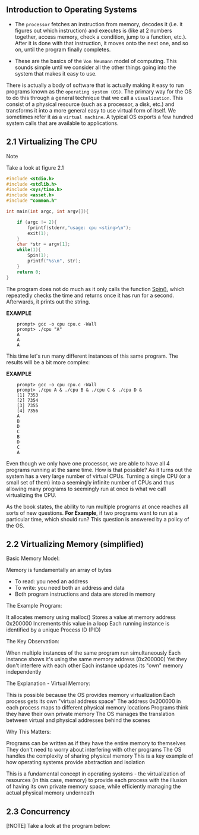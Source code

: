 ## Introduction to Operating Systems

* The `processor` fetches an instruction from memory, decodes it (i.e. it figures out which instruction) and executes is (like at 2 numbers together, access memory, check a condition, jump to a function, etc.). After it is done with that instruction, it moves onto the next one, and so on, until the program finally completes.



* These are the basics of the `Von Neumann` model of computing. This sounds simple until we consider all the other things going into the system that makes it easy to use. 

There is actually a body of software that is actually making it easy to run programs known as the `operating system (OS)`. 
The primary way for the OS to do this through a general technique that we call a    `visualization`. This consist of a physical resource (such as a processor, a disk, etc.) and transforms it into a more general easy to use virtual form of itself. We sometimes refer it as a `virtual machine`.
A typical OS exports a few hundred system calls that are available to applications. 


## 2.1 Virtualizing The CPU 

>[!NOTE]
>Take a look at figure 2.1

```C
#include <stdio.h>
#include <stdlib.h>
#include <sys/time.h>
#include <asset.h>
#include "common.h"

int main(int argc, int argv[]){

    if (argc != 2){
        fprintf(stderr,"usage: cpu <sting>\n");
        exit(1);
    }
    char *str = argv[1];
    while(1){
        Spin(1);
        printf("%s\n", str);
    }
    return 0;
}
```

The program does not do much as it only calls the function <ins>Spin()</ins>, which repeatedly checks the time and returns once it has run for a second. Afterwards, it prints out the string.

__EXAMPLE__
```
    prompt> gcc -o cpu cpu.c -Wall
    prompt> ./cpu "A"
    A
    A
    A
```
This time let's run many different instances of this same program. The results will be a bit more complex:

__EXAMPLE__
```
    prompt> gcc -o cpu cpu.c -Wall
    prompt> ./cpu A & ./cpu B & ./cpu C & ./cpu D &
    [1] 7353
    [2] 7354
    [3] 7355
    [4] 7356
    A
    B
    D
    C
    B
    D
    C
    A
```

Even though we only have one processor, we are able to have all 4 programs running at the same time. How is that possible?
As it turns out the system has a very large number of virtual CPUs. Turning a single CPU (or a small set of them) into a seemingly infinite number of CPUs and thus allowing many programs to seemingly run at once is what we call virtualizing the CPU.

As the book states, the ability to run multiple programs at once reaches all sorts of new questions. __For Example__,  if two programs want to run at a particular time, which should run? This question is answered by a policy of the OS.

## 2.2 Virtualizing Memory (simplified)

Basic Memory Model:

Memory is fundamentally an array of bytes
*    To read: you need an address
*    To write: you need both an address and data
*   Both program instructions and data are stored in memory


The Example Program:

It allocates memory using malloc()
Stores a value at memory address 0x200000
Increments this value in a loop
Each running instance is identified by a unique Process ID (PID)


The Key Observation:

When multiple instances of the same program run simultaneously
Each instance shows it's using the same memory address (0x200000)
Yet they don't interfere with each other
Each instance updates its "own" memory independently


The Explanation - Virtual Memory:

This is possible because the OS provides memory virtualization
Each process gets its own "virtual address space"
The address 0x200000 in each process maps to different physical memory locations
Programs think they have their own private memory
The OS manages the translation between virtual and physical addresses behind the scenes


Why This Matters:

Programs can be written as if they have the entire memory to themselves
They don't need to worry about interfering with other programs
The OS handles the complexity of sharing physical memory
This is a key example of how operating systems provide abstraction and isolation



This is a fundamental concept in operating systems - the virtualization of resources (in this case, memory) to provide each process with the illusion of having its own private memory space, while efficiently managing the actual physical memory underneath

## 2.3 Concurrency

[!NOTE]
Take a look at the program below:

```c



```
